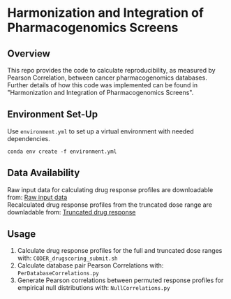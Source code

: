 # Harmonization and Integration of Pharmacogenomics Screens

## Overview
This repo provides the code to calculate reproducibility, as measured by Pearson Correlation, between cancer pharmacogenomics databases. Further details of how this code was implemented can be found in "Harmonization and Integration of Pharmacogenomics Screens".

## Environment Set-Up
Use `environment.yml` to set up a virtual environment with needed dependencies.
```
conda env create -f environment.yml
```

## Data Availability 
Raw input data for calculating drug response profiles are downloadable from: [Raw input data](https://doi.org/10.5281/zenodo.17196025)    
Recalculated drug response profiles from the truncated dose range are downladable from: [Truncated drug response](https://doi.org/10.5281/zenodo.17194793)

## Usage
1. Calculate drug response profiles for the full and truncated dose ranges with:
   `CODER_drugscoring_submit.sh`
2. Calculate database pair Pearson Correlations with:
   `PerDatabaseCorrelations.py`
3. Generate Pearson correlations between permuted response profiles for empirical null distributions with:
   `NullCorrelations.py`
